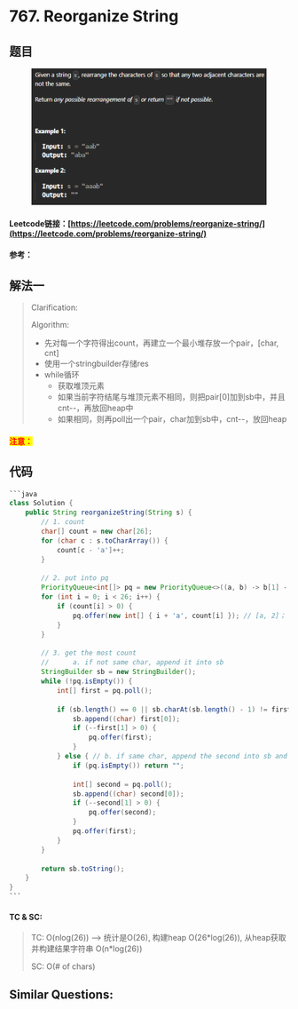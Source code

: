 # 767. Reorganize String

## 题目

<figure><img src="../../.gitbook/assets/image (1) (1) (1) (1) (1) (1) (1) (1) (1) (1).png" alt=""><figcaption></figcaption></figure>

#### Leetcode链接：[https://leetcode.com/problems/reorganize-string/](https://leetcode.com/problems/reorganize-string/)

#### 参考：

## 解法一

> Clarification:&#x20;
>
> Algorithm:&#x20;
>
> * 先对每一个字符得出count，再建立一个最小堆存放一个pair，\[char, cnt]
> * 使用一个stringbuilder存储res
> * while循环
>   * 获取堆顶元素
>   * 如果当前字符结尾与堆顶元素不相同，则把pair\[0]加到sb中，并且cnt--，再放回heap中
>   * 如果相同，则再poll出一个pair，char加到sb中，cnt--，放回heap

#### <mark style="color:red;">注意：</mark>

## 代码

````java
```java
class Solution {
    public String reorganizeString(String s) {
        // 1. count
        char[] count = new char[26];
        for (char c : s.toCharArray()) {
            count[c - 'a']++;
        }

        // 2. put into pq
        PriorityQueue<int[]> pq = new PriorityQueue<>((a, b) -> b[1] - a[1]);
        for (int i = 0; i < 26; i++) {
            if (count[i] > 0) {
                pq.offer(new int[] { i + 'a', count[i] }); // [a, 2]；
            }
        }

        // 3. get the most count
        //      a. if not same char, append it into sb
        StringBuilder sb = new StringBuilder();
        while (!pq.isEmpty()) {
            int[] first = pq.poll();

            if (sb.length() == 0 || sb.charAt(sb.length() - 1) != first[0]) {
                sb.append((char) first[0]);
                if (--first[1] > 0) {
                    pq.offer(first);
                }
            } else { // b. if same char, append the second into sb and push second back to pq
                if (pq.isEmpty()) return "";

                int[] second = pq.poll();
                sb.append((char) second[0]);
                if (--second[1] > 0) {
                    pq.offer(second);
                }
                pq.offer(first);
            }
        }

        return sb.toString();
    }
}
```
````

#### TC & SC:&#x20;

> TC: O(nlog(26)) --> 统计是O(26), 构建heap O(26\*log(26)), 从heap获取并构建结果字符串 O(n\*log(26))
>
> SC: O(# of chars)

## **Similar Questions:**&#x20;
